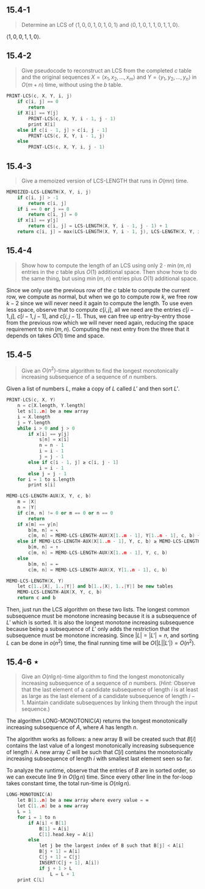 ## 15.4-1

> Determine an $\text{LCS}$ of $\langle 1, 0, 0, 1, 0, 1, 0, 1 \rangle$ and $\langle 0, 1, 0, 1, 1, 0, 1, 1, 0 \rangle$.

$\langle 1, 0, 0, 1, 1, 0 \rangle$.

## 15.4-2

> Give pseudocode to reconstruct an $\text{LCS}$ from the completed $c$ table and the original sequences $X = \langle x_1, x_2, \ldots, x_m \rangle$ and $Y = \langle y_1, y_2, \ldots, y_n \rangle$ in $O(m + n)$ time, without using the $b$ table.

```cpp
PRINT-LCS(c, X, Y, i, j)
    if c[i, j] == 0
        return
    if X[i] == Y[j]
        PRINT-LCS(c, X, Y, i - 1, j - 1)
        print X[i]
    else if c[i - 1, j] > c[i, j - 1]
        PRINT-LCS(c, X, Y, i - 1, j)
    else
        PRINT-LCS(c, X, Y, i, j - 1)
```

## 15.4-3

> Give a memoized version of $\text{LCS-LENGTH}$ that runs in $O(mn)$ time.

```cpp
MEMOIZED-LCS-LENGTH(X, Y, i, j)
    if c[i, j] > -1
        return c[i, j]
    if i == 0 or j == 0
        return c[i, j] = 0
    if x[i] == y[j]
        return c[i, j] = LCS-LENGTH(X, Y, i - 1, j - 1) + 1
    return c[i, j] = max(LCS-LENGTH(X, Y, i - 1, j), LCS-LENGTH(X, Y, i, j - 1))
```

## 15.4-4

> Show how to compute the length of an $\text{LCS}$ using only $2 \cdot \min(m, n)$ entries in the $c$ table plus $O(1)$ additional space. Then show how to do the same thing, but using $\min(m, n)$ entries plus $O(1)$ additional space.

Since we only use the previous row of the $c$ table to compute the current row, we compute as normal, but when we go to compute row $k$, we free row $k - 2$ since we will never need it again to compute the length. To use even less space, observe that to compute $c[i, j]$, all we need are the entries $c[i − 1, j]$, $c[i − 1, j − 1]$, and $c[i, j − 1]$. Thus, we can free up entry-by-entry those from the previous row which we will never need again, reducing the space requirement to $\min(m, n)$. Computing the next entry from the three that it depends on takes $O(1)$ time and space.

## 15.4-5

> Give an $O(n^2)$-time algorithm to find the longest monotonically increasing subsequence of a sequence of $n$ numbers.

Given a list of numbers $L$, make a copy of $L$ called $L'$ and then sort $L'$.

```cpp
PRINT-LCS(c, X, Y)
    n = c[X.length, Y.length]
    let s[1..n] be a new array
    i = X.length
    j = Y.length
    while i > 0 and j > 0
        if x[i] == y[j]
            s[n] = x[i]
            n = n - 1
            i = i - 1
            j = j - 1
        else if c[i - 1, j] ≥ c[i, j - 1]
            i = i - 1
        else j = j - 1
    for i = 1 to s.length
        print s[i]
```

```cpp
MEMO-LCS-LENGTH-AUX(X, Y, c, b)
    m = |X|
    n = |Y|
    if c[m, n] != 0 or m == 0 or n == 0
        return
    if x[m] == y[n]
        b[m, n] = ↖
        c[m, n] = MEMO-LCS-LENGTH-AUX(X[1..m - 1], Y[1..n - 1], c, b) + 1
    else if MEMO-LCS-LENGTH-AUX(X[1..m - 1], Y, c, b) ≥ MEMO-LCS-LENGTH-AUX(X, Y[1..n - 1], c, b)
        b[m, n] = ↑
        c[m, n] = MEMO-LCS-LENGTH-AUX(X[1..m - 1], Y, c, b)
    else
        b[m, n] = ←
        c[m, n] = MEMO-LCS-LENGTH-AUX(X, Y[1..n - 1], c, b)
```

```cpp
MEMO-LCS-LENGTH(X, Y)
    let c[1..|X|, 1..|Y|] and b[1..|X|, 1..|Y|] be new tables
    MEMO-LCS-LENGTH-AUX(X, Y, c, b)
    return c and b
```

Then, just run the $\text{LCS}$ algorithm on these two lists. The longest common subsequence must be monotone increasing because it is a subsequence of $L'$ which is sorted. It is also the longest monotone increasing subsequence because being a subsequence of $L'$ only adds the restriction that the subsequence must be monotone increasing. Since $|L| = |L'| = n$, and sorting $L$ can be done in $o(n^2)$ time, the final running time will be $O(|L||L'|) = O(n^2)$.

## 15.4-6 $\star$

> Give an $O(n\lg n)$-time algorithm to find the longest monotonically increasing subsequence of a sequence of $n$ numbers. ($\textit{Hint:}$ Observe that the last element of a candidate subsequence of length $i$ is at least as large as the last element of a candidate subsequence of length $i - 1$. Maintain candidate subsequences by linking them through the input sequence.)

The algorithm $\text{LONG-MONOTONIC}(A)$ returns the longest monotonically increasing subsequence of $A$, where $A$ has length $n$.

The algorithm works as follows: a new array B will be created such that $B[i]$ contains the last value of a longest monotonically increasing subsequence of length $i$. A new array $C$ will be such that $C[i]$ contains the monotonically increasing subsequence of length $i$ with smallest last element seen so far.

To analyze the runtime, observe that the entries of $B$ are in sorted order, so we can execute line 9 in $O(\lg n)$ time. Since every other line in the for-loop takes constant time, the total run-time is $O(n\lg n)$.

```cpp
LONG-MONOTONIC(A)
    let B[1..n] be a new array where every value = ∞
    let C[1..n] be a new array
    L = 1
    for i = 1 to n
        if A[i] < B[1]
            B[1] = A[i]
            C[1].head.key = A[i]
        else
            let j be the largest index of B such that B[j] < A[i]
            B[j + 1] = A[i]
            C[j + 1] = C[j]
            INSERT(C[j + 1], A[i])
            if j + 1 > L
                L = L + 1
    print C[L]
```
